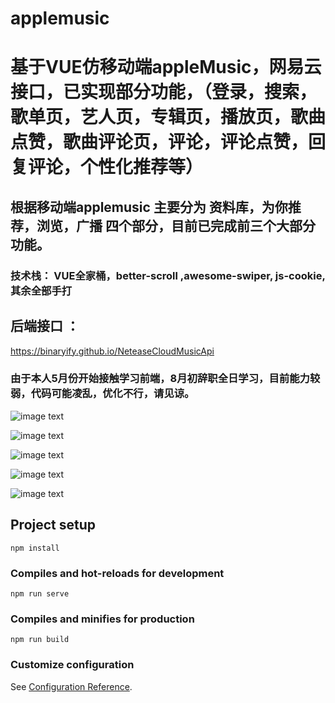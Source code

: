# applemusic

# 基于VUE仿移动端appleMusic，网易云接口，已实现部分功能，（登录，搜索，歌单页，艺人页，专辑页，播放页，歌曲点赞，歌曲评论页，评论，评论点赞，回复评论，个性化推荐等）

## 根据移动端applemusic 主要分为 资料库，为你推荐，浏览，广播 四个部分，目前已完成前三个大部分功能。 

### 技术栈： VUE全家桶，better-scroll ,awesome-swiper, js-cookie, 其余全部手打

## 后端接口 ： 
https://binaryify.github.io/NeteaseCloudMusicApi

### 由于本人5月份开始接触学习前端，8月初辞职全日学习，目前能力较弱，代码可能凌乱，优化不行，请见谅。

![image text](https://github.com/AndSpark/pic/blob/master/1.png)

![image text](https://github.com/AndSpark/pic/blob/master/2.png)

![image text](https://github.com/AndSpark/pic/blob/master/3.png)

![image text](https://github.com/AndSpark/pic/blob/master/4.png)

![image text](https://github.com/AndSpark/pic/blob/master/5.png)

## Project setup
```
npm install
```

### Compiles and hot-reloads for development
```
npm run serve
```

### Compiles and minifies for production
```
npm run build
```

### Customize configuration
See [Configuration Reference](https://cli.vuejs.org/config/).
